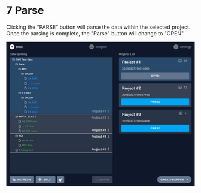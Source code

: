 # 7 Parse

Clicking the "PARSE" button will parse the data within the selected project. Once the parsing is complete, the "Parse" button will change to "OPEN".

![Image](img/image_11.png)

